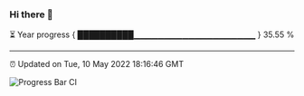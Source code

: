 ### Hi there 👋

⏳ Year progress { ██████████▁▁▁▁▁▁▁▁▁▁▁▁▁▁▁▁▁▁▁▁ } 35.55 %

---

⏰ Updated on Tue, 10 May 2022 18:16:46 GMT

![Progress Bar CI](https://github.com/liununu/liununu/workflows/Progress%20Bar%20CI/badge.svg)
